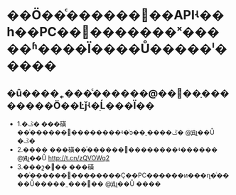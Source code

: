 ��Ӧ��ͨ������΢��APIʵ��һ��PC��΢�������ˣ�����ʱ����Ϊ����Ů�����ˡ�����
=================
## �û����˿���ͨ������@��΢��ָ��������Ӧ��Ŀǰʵ�ֵĹ���Ϊ��
* 1.�ػ�
���磺��ͨ������΢��������ʵ�ֿͻ��˻����ػ�
@Ԭլ��Ů �ػ�
* 2.����
���磺��ͨ������΢��������ʵ������
@Ԭլ��Ů http://t.cn/zQVOWq2
* 3.���շ�΢��
���磺��ͨ������΢��������Ҫ��PC������ͷ���ղ�ͨ����Ů�����˷���΢��
@Ԭլ��Ů ����

